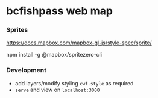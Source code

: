 # bcfishpass web map


### Sprites

https://docs.mapbox.com/mapbox-gl-js/style-spec/sprite/

npm install -g @mapbox/spritezero-cli


### Development

- add layers/modify styling `cwf.style` as required
- `serve` and view on `localhost:3000`

